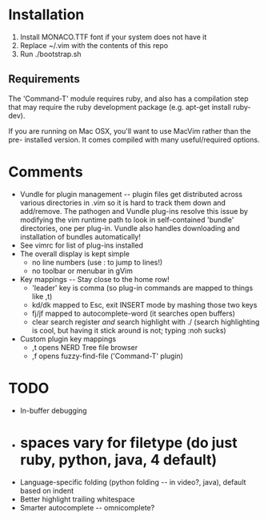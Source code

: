 Installation
============

1. Install MONACO.TTF font if your system does not have it
2. Replace ~/.vim with the contents of this repo
3. Run ./bootstrap.sh

Requirements
------------

The 'Command-T' module requires ruby, and also has a compilation step that may
require the ruby development package (e.g. apt-get install ruby-dev).

If you are running on Mac OSX, you'll want to use MacVim rather than the pre-
installed version.  It comes compiled with many useful/required options.

Comments
========

* Vundle for plugin management -- plugin files get distributed across various
  directories in .vim so it is hard to track them down and add/remove.  The
  pathogen and Vundle plug-ins resolve this issue by modifying the vim runtime
  path to look in self-contained 'bundle' directories, one per plug-in.  Vundle
  also handles downloading and installation of bundles automatically!
* See vimrc for list of plug-ins installed
* The overall display is kept simple
    - no line numbers (use :<number> to jump to lines!)
    - no toolbar or menubar in gVim
* Key mappings -- Stay close to the home row!
    - 'leader' key is comma (so plug-in commands are mapped to things like ,t)
    - kd/dk mapped to Esc, exit INSERT mode by mashing those two keys
    - fj/jf mapped to autocomplete-word (it searches open buffers)
    - clear search register *and* search highlight with ./ (search
      highlighting is cool, but having it stick around is not; typing
      :noh sucks)
* Custom plugin key mappings
    - ,t opens NERD Tree file browser
    - ,f opens fuzzy-find-file ('Command-T' plugin)

TODO
====

* In-buffer debugging
* # spaces vary for filetype (do just ruby, python, java, 4 default)
* Language-specific folding (python folding -- in video?, java), default
  based on indent
* Better highlight trailing whitespace
* Smarter autocomplete -- omnicomplete?
